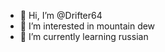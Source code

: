 - 👋 Hi, I’m @Drifter64
- 👀 I’m interested in mountain dew
- 🌱 I’m currently learning russian

<!---
Drifter64/Drifter64 is a ✨ special ✨ repository because its `README.md` (this file) appears on your GitHub profile.
You can click the Preview link to take a look at your changes.
--->
